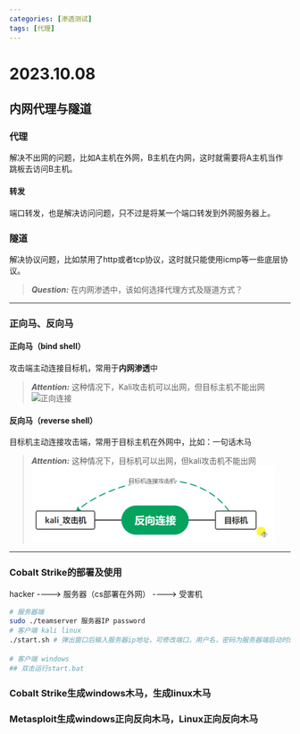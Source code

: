 ```yaml
---
categories: [渗透测试]
tags: [代理]
---
```

# 2023.10.08

## 内网代理与隧道

### 代理
解决不出网的问题，比如A主机在外网，B主机在内网，这时就需要将A主机当作跳板去访问B主机。

#### 转发
端口转发，也是解决访问问题，只不过是将某一个端口转发到外网服务器上。

### 隧道
解决协议问题，比如禁用了http或者tcp协议，这时就只能使用icmp等一些底层协议。

> **_Question:_**  在内网渗透中，该如何选择代理方式及隧道方式？

***
### 正向马、反向马
#### 正向马（bind shell）
攻击端主动连接目标机，常用于**内网渗透**中
> **_Attention:_**  这种情况下，Kali攻击机可以出网，但目标主机不能出网
![正向连接](2023-10-09-11-24-23.png)


#### 反向马（reverse shell）
目标机主动连接攻击端，常用于目标主机在外网中，比如：一句话木马
> **_Attention:_**  这种情况下，目标机可以出网，但kali攻击机不能出网
![反向连接](2023-10-09-11-26-01.png)

*** 
### Cobalt Strike的部署及使用
hacker ----> 服务器（cs部署在外网） ----> 受害机

```bash
# 服务器端
sudo ./teamserver 服务器IP password 
# 客户端 kali linux
./start.sh # 弹出窗口后输入服务器ip地址，可修改端口，用户名，密码为服务器端启动时的password

# 客户端 windows
## 双击运行start.bat
```

### Cobalt Strike生成windows木马，生成linux木马
### Metasploit生成windows正向反向木马，Linux正向反向木马